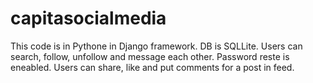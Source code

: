 # capitasocialmedia

This code is in Pythone in Django framework. 
DB is SQLLite.
Users can search, follow, unfollow and message each other.
Password reste is eneabled. 
Users can share, like and put comments for a post in feed. 
